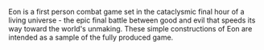 Eon is a first person combat game set in the cataclysmic final hour of a living universe - the epic final battle between good and
evil that speeds its way toward the world's unmaking. These simple constructions of Eon are intended as a sample of the fully produced game.